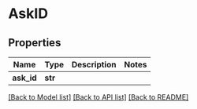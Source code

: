 # AskID

## Properties
Name | Type | Description | Notes
------------ | ------------- | ------------- | -------------
**ask_id** | **str** |  | 

[[Back to Model list]](../README.md#documentation-for-models) [[Back to API list]](../README.md#documentation-for-api-endpoints) [[Back to README]](../README.md)


